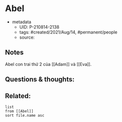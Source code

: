 # Abel

- metadata
	- UID: P-210814-2138
	- tags: #created/2021/Aug/14, #permanent/people 
	- source: 

## Notes
Abel con trai thứ 2 của [[Adam]] và [[Eva]]. 

## Questions & thoughts:

## Related:
```dataview
list
from [[Abel]]
sort file.name asc
```
